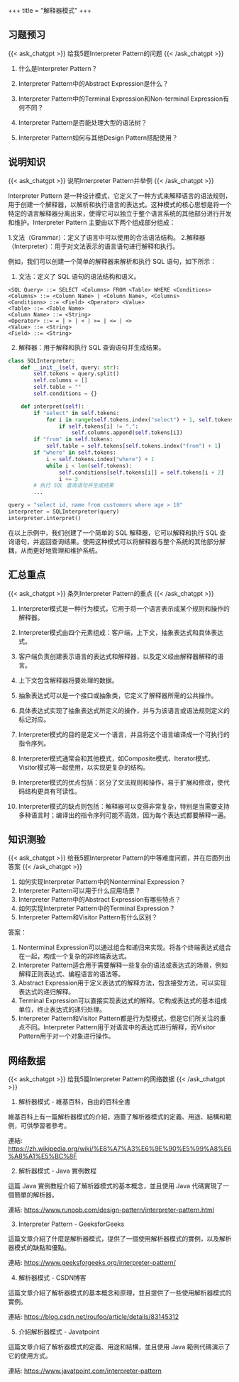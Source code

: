 +++
title = "解释器模式"
+++
## 习题预习
{{< ask_chatgpt >}}
给我5题Interpreter Pattern的问题
{{< /ask_chatgpt >}}



1. 什么是Interpreter Pattern？

2. Interpreter Pattern中的Abstract Expression是什么？

3. Interpreter Pattern中的Terminal Expression和Non-terminal Expression有何不同？

4. Interpreter Pattern是否能处理大型的语法树？

5. Interpreter Pattern如何与其他Design Pattern搭配使用？   

## 说明知识
{{< ask_chatgpt >}}
说明Interpreter Pattern并举例
{{< /ask_chatgpt >}}



Interpreter Pattern 是一种设计模式，它定义了一种方式来解释语言的语法规则，用于创建一个解释器，以解析和执行语言的表达式。这种模式的核心思想是将一个特定的语言解释器分离出来，使得它可以独立于整个语言系统的其他部分进行开发和维护。Interpreter Pattern 主要由以下两个组成部分组成：

1.文法（Grammar）：定义了语言中可以使用的合法语法结构。
2.解释器（Interpreter）：用于对文法表示的语言语句进行解释和执行。

例如，我们可以创建一个简单的解释器来解析和执行 SQL 语句，如下所示：

1. 文法：定义了 SQL 语句的语法结构和语义。

```
<SQL Query> ::= SELECT <Columns> FROM <Table> WHERE <Conditions>
<Columns> ::= <Column Name> | <Column Name>, <Columns>
<Conditions> ::= <Field> <Operator> <Value>
<Table> ::= <Table Name>
<Column Name> ::= <String>
<Operator> ::= = | > | < | >= | <= | <>
<Value> ::= <String>
<Field> ::= <String>
```

2. 解释器：用于解释和执行 SQL 查询语句并生成结果。

```python
class SQLInterpreter:
    def __init__(self, query: str):
        self.tokens = query.split()
        self.columns = []
        self.table = ""
        self.conditions = {}

    def interpret(self):
        if "select" in self.tokens:
            for i in range(self.tokens.index("select") + 1, self.tokens.index("from")):
                if self.tokens[i] != ",":
                    self.columns.append(self.tokens[i])
        if "from" in self.tokens:
            self.table = self.tokens[self.tokens.index("from") + 1]
        if "where" in self.tokens:
            i = self.tokens.index("where") + 1
            while i < len(self.tokens):
                self.conditions[self.tokens[i]] = self.tokens[i + 2]
                i += 3
        # 执行 SQL 查询语句并生成结果
        ...

query = "select id, name from customers where age > 18"
interpreter = SQLInterpreter(query)
interpreter.interpret()
```

在以上示例中，我们创建了一个简单的 SQL 解释器，它可以解释和执行 SQL 查询语句，并返回查询结果。使用这种模式可以将解释器与整个系统的其他部分解耦，从而更好地管理和维护系统。   

## 汇总重点
{{< ask_chatgpt >}}
条列Interpreter Pattern的重点
{{< /ask_chatgpt >}}



1. Interpreter模式是一种行为模式，它用于将一个语言表示成某个规则和操作的解释器。

2. Interpreter模式由四个元素组成：客户端，上下文，抽象表达式和具体表达式。

3. 客户端负责创建表示语言的表达式和解释器，以及定义经由解释器解释的语言。

4. 上下文包含解释器将要处理的数据。

5. 抽象表达式可以是一个接口或抽象类，它定义了解释器所需的公共操作。

6. 具体表达式实现了抽象表达式所定义的操作，并与为该语言或语法规则定义的标记对应。

7. Interpreter模式的目的是定义一个语言，并且将这个语言编译成一个可执行的指令序列。

8. Interpreter模式通常会和其他模式，如Composite模式、Iterator模式、Visitor模式等一起使用，以实现更复杂的结构。

9. Interpreter模式的优点包括：区分了文法规则和操作，易于扩展和修改，使代码结构更具有可读性。

10. Interpreter模式的缺点则包括：解释器可以变得非常复杂，特别是当需要支持多种语言时；编译出的指令序列可能不高效，因为每个表达式都要解释一遍。   

## 知识测验
{{< ask_chatgpt >}}
给我5题Interpreter Pattern的中等难度问题，并在后面列出答案
{{< /ask_chatgpt >}}



1. 如何实现Interpreter Pattern中的Nonterminal Expression？
2. Interpreter Pattern可以用于什么应用场景？
3. Interpreter Pattern中的Abstract Expression有哪些特点？
4. 如何实现Interpreter Pattern中的Terminal Expression？
5. Interpreter Pattern和Visitor Pattern有什么区别？

答案：

1. Nonterminal Expression可以通过组合和递归来实现。将各个终端表达式组合在一起，构成一个复杂的非终端表达式。
2. Interpreter Pattern适合用于需要解释一些复杂的语法或表达式的场景，例如解释正则表达式、编程语言的语法等。
3. Abstract Expression用于定义表达式的解释方法，包含接受方法，可以实现表达式的递归解释。
4. Terminal Expression可以直接实现表达式的解释。它构成表达式的基本组成单位，终止表达式的递归处理。
5. Interpreter Pattern和Visitor Pattern都是行为型模式，但是它们所关注的重点不同。Interpreter Pattern用于对语言中的表达式进行解释，而Visitor Pattern用于对一个对象进行操作。   

## 网络数据
{{< ask_chatgpt >}}
给我5篇Interpreter Pattern的网络数据
{{< /ask_chatgpt >}}



1. 解析器模式 - 維基百科，自由的百科全書

維基百科上有一篇解析器模式的介紹，涵蓋了解析器模式的定義、用途、結構和範例，可供學習者參考。

連結: https://zh.wikipedia.org/wiki/%E8%A7%A3%E6%9E%90%E5%99%A8%E6%A8%A1%E5%BC%8F

2. 解析器模式 - Java 實例教程

這篇 Java 實例教程介紹了解析器模式的基本概念，並且使用 Java 代碼實現了一個簡單的解析器。

連結: https://www.runoob.com/design-pattern/interpreter-pattern.html

3. Interpreter Pattern - GeeksforGeeks

這篇文章介紹了什麼是解析器模式，提供了一個使用解析器模式的實例，以及解析器模式的缺點和優點。

連結: https://www.geeksforgeeks.org/interpreter-pattern/

4. 解析器模式 - CSDN博客

這篇文章介紹了解析器模式的基本概念和原理，並且提供了一些使用解析器模式的實例。

連結: https://blog.csdn.net/roufoo/article/details/83145312

5. 介紹解析器模式 - Javatpoint

這篇文章介紹了解析器模式的定義、用途和結構，並且使用 Java 範例代碼演示了它的使用方式。

連結: https://www.javatpoint.com/interpreter-pattern   

